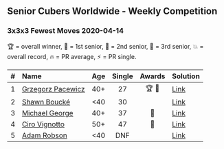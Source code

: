 <style>table {white-space: nowrap;}</style>

## Senior Cubers Worldwide - Weekly Competition
### 3x3x3 Fewest Moves 2020-04-14

🏆 = overall winner, 🥇 = 1st senior, 🥈 = 2nd senior, 🥉 = 3rd senior, 💥 = overall record, 🔥 = PR average, ⚡ = PR single.

| # | Name | Age | Single | Awards | Solution |
| :--: | :-- | :--: | :--: | :--: | :-- |
| 1 | [Grzegorz Pacewicz](../../persons/grzegorz_pacewicz/333fm.md) | 40+ | 27 | 🏆 🥇 | [Link](https://www.facebook.com/events/1537311246473343/permalink/1537775026426965/) |
| 2 | [Shawn Boucké](../../persons/shawn_boucke/333fm.md) | <40 | 30 |  | [Link](https://www.facebook.com/events/1537311246473343/permalink/1538789432992191/) |
| 3 | [Michael George](../../persons/michael_george/333fm.md) | 40+ | 37 | 🥈 | [Link](https://www.facebook.com/events/1537311246473343/permalink/1540438096160658/) |
| 4 | [Ciro Vignotto](../../persons/ciro_vignotto/333fm.md) | 50+ | 47 | 🥉 | [Link](https://www.facebook.com/events/1537311246473343/permalink/1537476063123528/) |
| 5 | [Adam Robson](../../persons/adam_robson/333fm.md) | <40 | DNF |  | [Link](https://www.facebook.com/events/1537311246473343/permalink/1538327449705056/) |

<!-- Global site tag (gtag.js) - Google Analytics -->
<script async src="https://www.googletagmanager.com/gtag/js?id=UA-86348435-3"></script>
<script>window.dataLayer = window.dataLayer || []; function gtag() {dataLayer.push(arguments);} gtag('js', new Date()); gtag('config', 'UA-86348435-3');</script>
